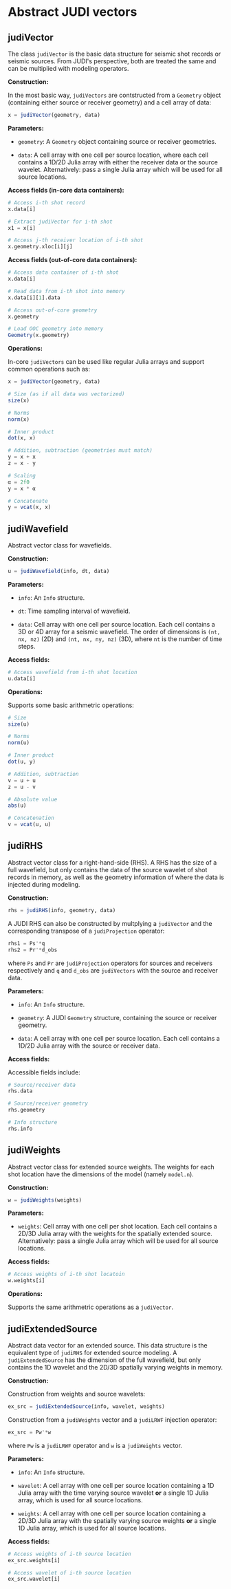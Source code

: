 # Abstract JUDI vectors

## judiVector

The class `judiVector` is the basic data structure for seismic shot records or seismic sources. From JUDI's perspective, both are treated the same and can be multiplied with modeling operators.

**Construction:**

In the most basic way, `judiVectors` are contstructed from a `Geometry` object (containing either source or receiver geometry) and a cell array of data:

```julia
x = judiVector(geometry, data)
```

**Parameters:**

 * `geometry`: A `Geometry` object containing source or receiver geometries.

 * `data`: A cell array with one cell per source location, where each cell contains a 1D/2D Julia array with either the receiver data or the source wavelet. Alternatively: pass a single Julia array which will be used for all source locations.


**Access fields (in-core data containers):**

```julia
# Access i-th shot record
x.data[i]

# Extract judiVector for i-th shot
x1 = x[i]

# Access j-th receiver location of i-th shot
x.geometry.xloc[i][j]
```

**Access fields (out-of-core data containers):**

```julia
# Access data container of i-th shot
x.data[i]

# Read data from i-th shot into memory
x.data[i][1].data

# Access out-of-core geometry
x.geometry

# Load OOC geometry into memory
Geometry(x.geometry)
```

**Operations:**

In-core `judiVectors` can be used like regular Julia arrays and support common operations such as:


```julia
x = judiVector(geometry, data)

# Size (as if all data was vectorized)
size(x)

# Norms
norm(x)

# Inner product
dot(x, x)

# Addition, subtraction (geometries must match)
y = x + x
z = x - y

# Scaling
α = 2f0
y = x * α

# Concatenate
y = vcat(x, x)
```


## judiWavefield

Abstract vector class for wavefields. 

**Construction:**

```julia
u = judiWavefield(info, dt, data)
```

**Parameters:**

 * `info`: An `Info` structure.

 * `dt`: Time sampling interval of wavefield.

 * `data`: Cell array with one cell per source location. Each cell contains a 3D or 4D array for a seismic wavefield. The order of dimensions is `(nt, nx, nz)` (2D) and `(nt, nx, ny, nz)` (3D), where `nt` is the number of time steps.


**Access fields:**

```julia
# Access wavefield from i-th shot location
u.data[i]
```

**Operations:**

Supports some basic arithmetric operations:

```julia
# Size 
size(u)

# Norms
norm(u)

# Inner product 
dot(u, y)

# Addition, subtraction
v = u + u
z = u - v

# Absolute value
abs(u)

# Concatenation
v = vcat(u, u)
```

## judiRHS

Abstract vector class for a right-hand-side (RHS). A RHS has the size of a full wavefield, but only contains the data of the source wavelet of shot records in memory, as well as the geometry information of where the data is injected during modeling.

**Construction:**

```julia
rhs = judiRHS(info, geometry, data)
```

A JUDI RHS can also be constructed by multplying a `judiVector` and the corresponding transpose of a `judiProjection` operator:

```julia
rhs1 = Ps'*q
rhs2 = Pr'*d_obs
```

where `Ps` and `Pr` are `judiProjection` operators for sources and receivers respectively and `q` and `d_obs` are `judiVectors` with the source and receiver data.

**Parameters:**

 * `info`: An `Info` structure.

 * `geometry`: A JUDI `Geometry` structure, containing the source or receiver geometry.

 * `data`: A cell array with one cell per source location. Each cell contains a 1D/2D Julia array with the source or receiver data.

 **Access fields:**

Accessible fields include:

```julia
# Source/receiver data
rhs.data

# Source/receiver geometry
rhs.geometry

# Info structure
rhs.info
```

## judiWeights

Abstract vector class for extended source weights. The weights for each shot location have the dimensions of the model (namely `model.n`).

**Construction:**

```julia
w = judiWeights(weights)
```

**Parameters:**

 * `weights`: Cell array with one cell per shot location. Each cell contains a 2D/3D Julia array with the weights for the spatially extended source. Alternatively: pass a single Julia array which will be used for all source locations.

**Access fields:**

```julia
# Access weights of i-th shot locatoin
w.weights[i]
```

**Operations:**

Supports the same arithmetric operations as a `judiVector`.


## judiExtendedSource

Abstract data vector for an extended source. This data structure is the equivalent type of `judiRHS` for extended source modeling. A `judiExtendedSource` has the dimension of the full wavefield, but only contains the 1D wavelet and the 2D/3D spatially varying weights in memory.

**Construction:**

Construction from weights and source wavelets:

```julia
ex_src = judiExtendedSource(info, wavelet, weights)
```

Construction from a `judiWeights` vector and a `judiLRWF` injection operator:

```julia
ex_src = Pw'*w
```

where `Pw` is a `judiLRWF` operator and `w` is a `judiWeights` vector.

**Parameters:**

 * `info`: An `Info` structure.

 * `wavelet`: A cell array with one cell per source location containing a 1D Julia array with the time varying source wavelet **or** a single 1D Julia array, which is used for all source locations.

 * `weights`: A cell array with one cell per source location containing a 2D/3D Julia array with the spatially varying source weights **or** a single 1D Julia array, which is used for all source locations.

**Access fields:**

```julia
# Access weights of i-th source location
ex_src.weights[i]

# Access wavelet of i-th source location
ex_src.wavelet[i]
```
